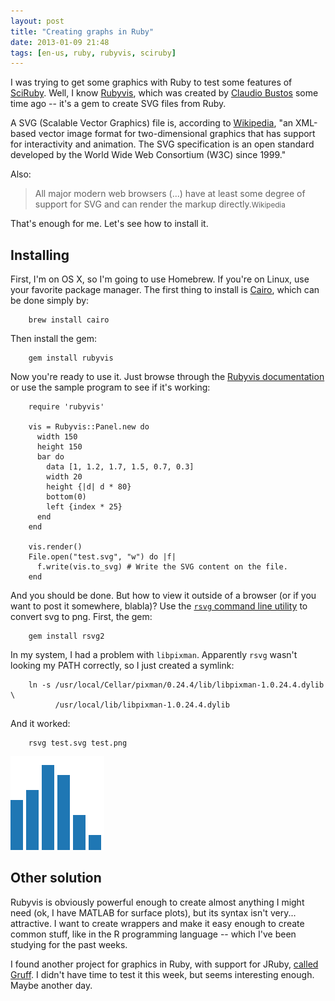 ```yaml
---
layout: post
title: "Creating graphs in Ruby"
date: 2013-01-09 21:48
tags: [en-us, ruby, rubyvis, sciruby]
---
```


I was trying to get some graphics with Ruby to test some features of [SciRuby][sciruby]. Well, I know [Rubyvis][rubyvis site], which was created by [Claudio Bustos](https://github.com/clbustos) some time ago -- it's a gem to create SVG files from Ruby.

A SVG (Scalable Vector Graphics) file is, according to [Wikipedia](http://en.wikipedia.org/wiki/Scalable_Vector_Graphics), "an XML-based vector image format for two-dimensional graphics that has support for interactivity and animation. The SVG specification is an open standard developed by the World Wide Web Consortium (W3C) since 1999."

Also:

<blockquote>All major modern web browsers (...) have at least some degree of support for SVG and can render the markup directly.<small>Wikipedia</small></blockquote>

That's enough for me. Let's see how to install it.

## Installing

First, I'm on OS X, so I'm going to use Homebrew. If you're on Linux, use your favorite package manager. The first thing to install is [Cairo][cairo website], which can be done simply by:

		brew install cairo

Then install the gem:

		gem install rubyvis

Now you're ready to use it. Just browse through the [Rubyvis documentation][rubyvis docs] or use the sample program to see if it's working:

		require 'rubyvis'

		vis = Rubyvis::Panel.new do 
		  width 150
		  height 150
		  bar do
		    data [1, 1.2, 1.7, 1.5, 0.7, 0.3]
		    width 20
		    height {|d| d * 80}
		    bottom(0)
		    left {index * 25}
		  end
		end

		vis.render()
		File.open("test.svg", "w") do |f|
		  f.write(vis.to_svg) # Write the SVG content on the file.
		end

And you should be done. But how to view it outside of a browser (or if you want to post it somewhere, blabla)? Use the [`rsvg` command line utility][rsvg command] to convert svg to png. First, the gem:

		gem install rsvg2

In my system, I had a problem with `libpixman`. Apparently `rsvg` wasn't looking my PATH correctly, so I just created a symlink:

		ln -s /usr/local/Cellar/pixman/0.24.4/lib/libpixman-1.0.24.4.dylib \
		      /usr/local/lib/libpixman-1.0.24.4.dylib

And it worked:

		rsvg test.svg test.png

![The graphic](/images/test.png)

## Other solution

Rubyvis is obviously powerful enough to create almost anything I might need (ok, I have MATLAB for surface plots), but its syntax isn't very... attractive. I want to create wrappers and make it easy enough to create common stuff, like in the R programming language -- which I've been studying for the past weeks.

I found another project for graphics in Ruby, with support for JRuby, [called Gruff][gruff repo]. I didn't have time to test it this week, but seems interesting enough. Maybe another day.

[rsvg command]: http://linux.about.com/library/cmd/blcmdl1_rsvg.htm
[cairo website]: http://www.cairographics.org/
[rubyvis site]: http://rubyvis.rubyforge.org/
[rubyvis docs]: http://rubyvis.rubyforge.org/rubyvis/
[sciruby]: http://sciruby.com
[gruff repo]: https://github.com/topfunky/gruff